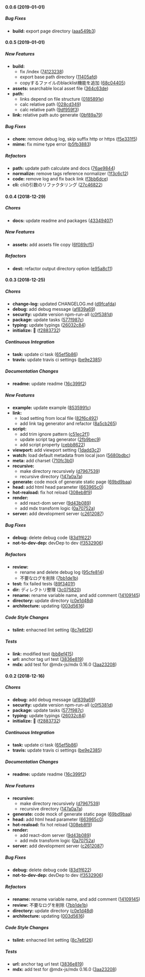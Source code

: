 #### 0.0.6 (2019-01-01)

##### Bug Fixes

* **build:**  export page directory ([aaa549b3](https://github.com/Himenon/rocu/commit/aaa549b3055b072e9dbf5e9f4e92ef99ed4803d3))

#### 0.0.5 (2019-01-01)

##### New Features

* **build:**
  *  fix /index ([74123238](https://github.com/Himenon/rocu/commit/7412323891f7be9846c45a1e236cc903ea131238))
  *  export base path directory ([11405afd](https://github.com/Himenon/rocu/commit/11405afdd3979dd21cbd5ec4a8508271ee447f92))
  *  copyするファイルのblacklist機能を追加 ([68c04405](https://github.com/Himenon/rocu/commit/68c04405050e022be5cf455a03c8483b5881adeb))
* **assets:**  searchable local asset file ([364c63de](https://github.com/Himenon/rocu/commit/364c63ded3456c1d606455d43715cc9d15f4e39b))
* **path:**
  *  links depend on file structure ([0185891e](https://github.com/Himenon/rocu/commit/0185891e321f99006aa845e6a39e92f36aad9438))
  *  calc relative path ([028cd349](https://github.com/Himenon/rocu/commit/028cd34933c56aa4d1eb2d3bd09ea3d9a992f9aa))
  *  calc relative path ([9df959f3](https://github.com/Himenon/rocu/commit/9df959f36dee773d402385c8546cf91e5fd90d07))
* **link:**  relative path auto generate ([0bf89a79](https://github.com/Himenon/rocu/commit/0bf89a794070bf15c4b886b6804b749ced6bfe25))

##### Bug Fixes

* **chore:**  remove debug log, skip suffix http or https ([f5e331f5](https://github.com/Himenon/rocu/commit/f5e331f55b74b0a00c71b81f8b6c2f8627563761))
* **mime:**  fix mime type error ([b5fb3883](https://github.com/Himenon/rocu/commit/b5fb3883b8dde1f0795135d61cab88829562f04c))

##### Refactors

* **path:**  update path calculate and docs ([76ae9844](https://github.com/Himenon/rocu/commit/76ae9844efbec543ca8755451d401ba275a5b007))
* **normalize:**  remove tags reference normalizer ([1f3c6c12](https://github.com/Himenon/rocu/commit/1f3c6c12cd2c1455c5df163761b896ee65a314a2))
* **code:**  remove log and fix back link ([f3bb6dce](https://github.com/Himenon/rocu/commit/f3bb6dceb4a5ab8e57f984e6161dee19cdd4e1a7))
* **cli:**  cliの引数のリファクタリング ([27c46822](https://github.com/Himenon/rocu/commit/27c468229fbc0b031de9e4bd851f40e4ff80cda4))

#### 0.0.4 (2018-12-29)

##### Chores

* **docs:**  update readme and packages ([43349407](https://github.com/Himenon/rocu/commit/43349407d8e531a3ea1d7498b7af683e43f60eda))

##### New Features

* **assets:**  add assets file copy ([6f089cf5](https://github.com/Himenon/rocu/commit/6f089cf5e0878b4a79ec754351b963cf1b44c8bc))

##### Refactors

* **dest:**  refactor output directory option ([e95a8c11](https://github.com/Himenon/rocu/commit/e95a8c118696e7ba04da16a4cdf9be89af551012))

#### 0.0.3 (2018-12-25)

##### Chores

* **change-log:**  updated CHANGELOG.md ([d9fcafda](https://github.com/Himenon/rocu/commit/d9fcafdae15650a545d956a6e2d914e534f2efd8))
* **debug:**  add debug message ([af839a69](https://github.com/Himenon/rocu/commit/af839a6916e3304bd76ebee39b463fa2abd83292))
* **security:**  update version npm-run-all ([c0f5381d](https://github.com/Himenon/rocu/commit/c0f5381d6ad9e9f416a7fa58980594b9fd557182))
* **package:**  update tasks ([577f987c](https://github.com/Himenon/rocu/commit/577f987c28171cdcbf39bc01c9e3ec77691744b3))
* **typing:**  update typings ([26032c84](https://github.com/Himenon/rocu/commit/26032c847f0ae3b3b27d7a468045752e9a6db53f))
* **initialize:**  🎉 ([f2883732](https://github.com/Himenon/rocu/commit/f288373260de059326fc47a21f694e6ec0db840a))

##### Continuous Integration

* **task:**  update ci task ([65ef5b86](https://github.com/Himenon/rocu/commit/65ef5b86ce4713c4964730f22a44da5b938a0b16))
* **travis:**  update travis ci settings ([be9e2385](https://github.com/Himenon/rocu/commit/be9e23856da6b5809482321c1a449c69d45d807f))

##### Documentation Changes

* **readme:**  update readme ([16c399f2](https://github.com/Himenon/rocu/commit/16c399f2a404f783e66750f2105fd283cbf6b2d9))

##### New Features

* **example:**  update example ([8535991c](https://github.com/Himenon/rocu/commit/8535991c337d0b3b6430d8791c0b8244d46aaae7))
* **link:**
  *  load setting from local file ([82f6c492](https://github.com/Himenon/rocu/commit/82f6c4922b0004171d11801188a1f7effeae384d))
  *  add link tag generator and refactor ([8a5cb265](https://github.com/Himenon/rocu/commit/8a5cb2657085b9e1d00e817358b2d4831332bb46))
* **script:**
  *  add trim ignore pattern ([c51ec2f1](https://github.com/Himenon/rocu/commit/c51ec2f10d56ff5b6d7f81862b86a7ae1097140c))
  *  update script tag generator ([2fb9bec9](https://github.com/Himenon/rocu/commit/2fb9bec9f12865a56060c217e79b2da8f6f5b86e))
  *  add script property ([cebb8622](https://github.com/Himenon/rocu/commit/cebb8622a9f494556ab443bcbc8cf6c944bd0b49))
* **viewport:**  add viewport setting ([1dadd3c2](https://github.com/Himenon/rocu/commit/1dadd3c29cc1f18f40897eaeb6e47fac3d8c44e3))
* **watch:**  load default metadata from local json ([5680bdbc](https://github.com/Himenon/rocu/commit/5680bdbc8dddaac18a4c48b68df894b53aff8103))
* **meta:**  add charset ([710fc3b0](https://github.com/Himenon/rocu/commit/710fc3b0973e51e5e0aee1cefe8372e2147127fb))
* **recursive:**
  *  make directory recursively ([d7967539](https://github.com/Himenon/rocu/commit/d796753910003bcf71712affdfebc10e62faec69))
  *  recursive directory ([147a0a7a](https://github.com/Himenon/rocu/commit/147a0a7a19834c8ef30fec88be60a8ff3b426825))
* **generate:**  code mock of generate static page ([69bd9baa](https://github.com/Himenon/rocu/commit/69bd9baa040a08d2518b16651b90f595cf7d907b))
* **head:**  add html head parameter ([663965c0](https://github.com/Himenon/rocu/commit/663965c058156ea2ce30525d976f3441f25e0475))
* **hot-reaload:**  fix hot reload ([308eb8f9](https://github.com/Himenon/rocu/commit/308eb8f9cdeb6246aa787e943c77272b79656126))
* **render:**
  *  add react-dom server ([9d43b089](https://github.com/Himenon/rocu/commit/9d43b089cd94b532bd28a105c4cf7387b455e54e))
  *  add mdx transform logic ([0a70752a](https://github.com/Himenon/rocu/commit/0a70752a455567f192040116f86fd9da04b7ff0f))
* **server:**  add development server ([c2612087](https://github.com/Himenon/rocu/commit/c2612087929f725cb4af237c31a130078c95b952))

##### Bug Fixes

* **debug:**  delete debug code ([83d1f622](https://github.com/Himenon/rocu/commit/83d1f6229036c3600d3ba02fff78c8a9b4b45d41))
* **not-to-dev-dep:**  devDep to dev ([f3532906](https://github.com/Himenon/rocu/commit/f353290613019fcbe920462bfa57a33941db184d))

##### Refactors

* **review:**
  *  rename and delete debug log ([95cfe814](https://github.com/Himenon/rocu/commit/95cfe814d9892cc3760abec2daca2f745cd08f28))
  *  不要なログを削除 ([7bb1de1b](https://github.com/Himenon/rocu/commit/7bb1de1b915be1b71aeccb327fb979c079002464))
* **test:**  fix failed tests ([89f3401f](https://github.com/Himenon/rocu/commit/89f3401f7d3546b0c1d924eec4ba4c3d502ff1fa))
* **dir:**  ディレクトリ整理 ([3c075820](https://github.com/Himenon/rocu/commit/3c07582082f8d60e5059c20257dc6c441f54e3fd))
* **rename:**  rename variable name, and add comment ([14109145](https://github.com/Himenon/rocu/commit/14109145beae0c441a1903b62f190b78cc8e9353))
* **directory:**  update directory ([c0e1d48d](https://github.com/Himenon/rocu/commit/c0e1d48d06e3098f2f77658e1ed68a499747895a))
* **architecture:**  updating ([003d5616](https://github.com/Himenon/rocu/commit/003d56164cdb0598858aa92e3e5b28716680b34d))

##### Code Style Changes

* **tslint:**  enhacned lint setting ([8c7e6f26](https://github.com/Himenon/rocu/commit/8c7e6f263371b41cb2df486421acfd8284ba7a73))

##### Tests

* **link:**  modified test ([bb8ef415](https://github.com/Himenon/rocu/commit/bb8ef415ecaf1294e328d128d985d7fae21e3216))
* **url:**  anchor tag url test ([3836e819](https://github.com/Himenon/rocu/commit/3836e819247ccaf8fd4a540762d764fd545a8ad5))
* **mdx:**  add test for @mdx-js/mdx 0.16.0 ([3aa23208](https://github.com/Himenon/rocu/commit/3aa23208afdf2d52e4feca6b900b9f1e4adf1f26))

#### 0.0.2 (2018-12-16)

##### Chores

* **debug:**  add debug message ([af839a69](https://github.com/Himenon/rocu/commit/af839a6916e3304bd76ebee39b463fa2abd83292))
* **security:**  update version npm-run-all ([c0f5381d](https://github.com/Himenon/rocu/commit/c0f5381d6ad9e9f416a7fa58980594b9fd557182))
* **package:**  update tasks ([577f987c](https://github.com/Himenon/rocu/commit/577f987c28171cdcbf39bc01c9e3ec77691744b3))
* **typing:**  update typings ([26032c84](https://github.com/Himenon/rocu/commit/26032c847f0ae3b3b27d7a468045752e9a6db53f))
* **initialize:**  🎉 ([f2883732](https://github.com/Himenon/rocu/commit/f288373260de059326fc47a21f694e6ec0db840a))

##### Continuous Integration

* **task:**  update ci task ([65ef5b86](https://github.com/Himenon/rocu/commit/65ef5b86ce4713c4964730f22a44da5b938a0b16))
* **travis:**  update travis ci settings ([be9e2385](https://github.com/Himenon/rocu/commit/be9e23856da6b5809482321c1a449c69d45d807f))

##### Documentation Changes

* **readme:**  update readme ([16c399f2](https://github.com/Himenon/rocu/commit/16c399f2a404f783e66750f2105fd283cbf6b2d9))

##### New Features

* **recursive:**
  *  make directory recursively ([d7967539](https://github.com/Himenon/rocu/commit/d796753910003bcf71712affdfebc10e62faec69))
  *  recursive directory ([147a0a7a](https://github.com/Himenon/rocu/commit/147a0a7a19834c8ef30fec88be60a8ff3b426825))
* **generate:**  code mock of generate static page ([69bd9baa](https://github.com/Himenon/rocu/commit/69bd9baa040a08d2518b16651b90f595cf7d907b))
* **head:**  add html head parameter ([663965c0](https://github.com/Himenon/rocu/commit/663965c058156ea2ce30525d976f3441f25e0475))
* **hot-reaload:**  fix hot reload ([308eb8f9](https://github.com/Himenon/rocu/commit/308eb8f9cdeb6246aa787e943c77272b79656126))
* **render:**
  *  add react-dom server ([9d43b089](https://github.com/Himenon/rocu/commit/9d43b089cd94b532bd28a105c4cf7387b455e54e))
  *  add mdx transform logic ([0a70752a](https://github.com/Himenon/rocu/commit/0a70752a455567f192040116f86fd9da04b7ff0f))
* **server:**  add development server ([c2612087](https://github.com/Himenon/rocu/commit/c2612087929f725cb4af237c31a130078c95b952))

##### Bug Fixes

* **debug:**  delete debug code ([83d1f622](https://github.com/Himenon/rocu/commit/83d1f6229036c3600d3ba02fff78c8a9b4b45d41))
* **not-to-dev-dep:**  devDep to dev ([f3532906](https://github.com/Himenon/rocu/commit/f353290613019fcbe920462bfa57a33941db184d))

##### Refactors

* **rename:**  rename variable name, and add comment ([14109145](https://github.com/Himenon/rocu/commit/14109145beae0c441a1903b62f190b78cc8e9353))
* **review:**  不要なログを削除 ([7bb1de1b](https://github.com/Himenon/rocu/commit/7bb1de1b915be1b71aeccb327fb979c079002464))
* **directory:**  update directory ([c0e1d48d](https://github.com/Himenon/rocu/commit/c0e1d48d06e3098f2f77658e1ed68a499747895a))
* **architecture:**  updating ([003d5616](https://github.com/Himenon/rocu/commit/003d56164cdb0598858aa92e3e5b28716680b34d))

##### Code Style Changes

* **tslint:**  enhacned lint setting ([8c7e6f26](https://github.com/Himenon/rocu/commit/8c7e6f263371b41cb2df486421acfd8284ba7a73))

##### Tests

* **url:**  anchor tag url test ([3836e819](https://github.com/Himenon/rocu/commit/3836e819247ccaf8fd4a540762d764fd545a8ad5))
* **mdx:**  add test for @mdx-js/mdx 0.16.0 ([3aa23208](https://github.com/Himenon/rocu/commit/3aa23208afdf2d52e4feca6b900b9f1e4adf1f26))

